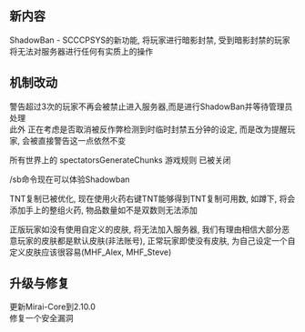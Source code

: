 ## 新内容
ShadowBan - SCCCPSYS的新功能, 将玩家进行暗影封禁, 受到暗影封禁的玩家将无法对服务器进行任何有实质上的操作  

## 机制改动
警告超过3次的玩家不再会被禁止进入服务器,而是进行ShadowBan并等待管理员处理  
此外 正在考虑是否取消被反作弊检测到时临时封禁五分钟的设定, 而是改为提醒玩家, 会被直接警告这一点依然不变  
  
所有世界上的 spectatorsGenerateChunks 游戏规则 已被关闭  
  
/sb命令现在可以体验Shadowban  
  
TNT复制已被优化, 现在使用火药右键TNT能够得到TNT复制可用数, 如蹲下, 将会添加手上的整组火药, 物品数量如不是双数则无法添加  
  
正版玩家如没有使用自定义的皮肤, 将无法加入服务器, 我们有理由相信大部分恶意玩家的皮肤都是默认皮肤(非法账号), 正常玩家即使没有皮肤, 为自己设定一个自定义皮肤应该很容易(MHF_Alex, MHF_Steve)  

## 升级与修复
更新Mirai-Core到2.10.0  
修复一个安全漏洞  

